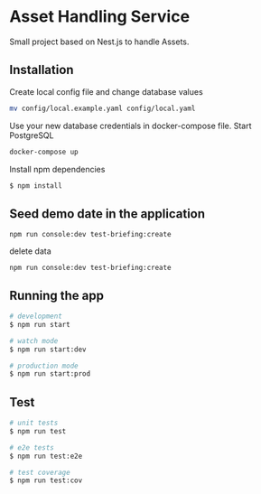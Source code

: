 # Asset Handling Service
Small project based on Nest.js to handle Assets. 

## Installation

Create local config file and change database values
```bash
mv config/local.example.yaml config/local.yaml
```

Use your new database credentials in docker-compose file. Start PostgreSQL
```bash
docker-compose up
```

Install npm dependencies
```bash
$ npm install
```

## Seed demo date in the application
```
npm run console:dev test-briefing:create
```

delete data
```
npm run console:dev test-briefing:create
```

## Running the app

```bash
# development
$ npm run start

# watch mode
$ npm run start:dev

# production mode
$ npm run start:prod
```

## Test

```bash
# unit tests
$ npm run test

# e2e tests
$ npm run test:e2e

# test coverage
$ npm run test:cov
```